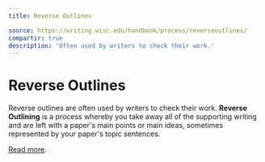 ```yaml
---
title: Reverse Outlines

source: https://writing.wisc.edu/handbook/process/reverseoutlines/
compartir: true
description: 'Often used by writers to check their work.'
---
```

# Reverse Outlines
Reverse outlines are often used by writers to check their work. **Reverse Outlining** is a process whereby you take away all of the supporting writing and are left with a paper's main points or main ideas, sometimes represented by your paper's topic sentences.

[Read more](https://writing.wisc.edu/handbook/process/reverseoutlines/).
